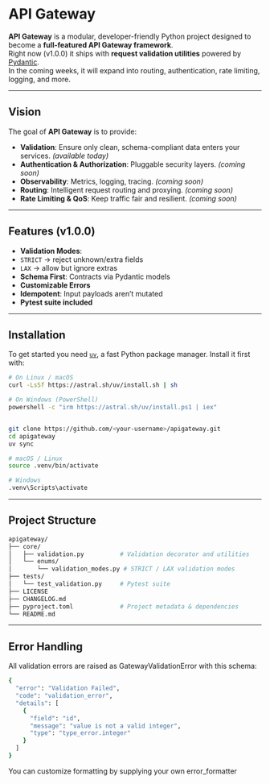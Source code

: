 # API Gateway


**API Gateway** is a modular, developer-friendly Python project designed to become a **full-featured API Gateway framework**.  
Right now (v1.0.0) it ships with **request validation utilities** powered by [Pydantic](https://docs.pydantic.dev).  
In the coming weeks, it will expand into routing, authentication, rate limiting, logging, and more.

---

##  Vision
The goal of **API Gateway** is to provide:
-  **Validation**: Ensure only clean, schema-compliant data enters your services. *(available today)*  
-  **Authentication & Authorization**: Pluggable security layers. *(coming soon)*  
-  **Observability**: Metrics, logging, tracing. *(coming soon)*  
-  **Routing**: Intelligent request routing and proxying. *(coming soon)*  
-  **Rate Limiting & QoS**: Keep traffic fair and resilient. *(coming soon)*  

---

##  Features (v1.0.0)
-  **Validation Modes**:
  - `STRICT` → reject unknown/extra fields  
  - `LAX` → allow but ignore extras  
-  **Schema First**: Contracts via Pydantic models  
-  **Customizable Errors**  
-  **Idempotent**: Input payloads aren’t mutated  
-  **Pytest suite included**  

---

##  Installation

To get started you need [`uv`](https://docs.astral.sh/uv/), a fast Python package manager. Install it first with:

```bash
# On Linux / macOS
curl -LsSf https://astral.sh/uv/install.sh | sh

# On Windows (PowerShell)
powershell -c "irm https://astral.sh/uv/install.ps1 | iex"


git clone https://github.com/<your-username>/apigateway.git
cd apigateway
uv sync

# macOS / Linux
source .venv/bin/activate  

# Windows
.venv\Scripts\activate
```


---

##  Project Structure

```bash
apigateway/
├── core/
│   ├── validation.py          # Validation decorator and utilities
│   └── enums/
│       └── validation_modes.py # STRICT / LAX validation modes
├── tests/
│   └── test_validation.py     # Pytest suite
├── LICENSE            
├── CHANGELOG.md         
├── pyproject.toml             # Project metadata & dependencies
└── README.md
```
---

## Error Handling

All validation errors are raised as GatewayValidationError with this schema:
```bash
{
  "error": "Validation Failed",
  "code": "validation_error",
  "details": [
    {
      "field": "id",
      "message": "value is not a valid integer",
      "type": "type_error.integer"
    }
  ]
}
```
You can customize formatting by supplying your own error_formatter